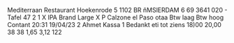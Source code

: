 Mediterraan Restaurant Hoekenrode 5 1102 BR ňMSlERDAM 6 69 3641 020 - Tafel 47 2 1 X IPA Brand Large X P Calzone el Paso otaa Btw laag Btw hoog Contant 20:31 19/04/23 2 Ahmet Kassa 1 Bedankt eti tot ziens 18)00 20,00 38 38 1,65 3,12 122
